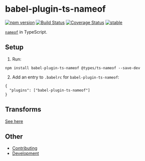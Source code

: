 ﻿babel-plugin-ts-nameof
======================

[![npm version](https://badge.fury.io/js/babel-plugin-ts-nameof.svg)](https://badge.fury.io/js/babel-plugin-ts-nameof)
[![Build Status](https://travis-ci.org/dsherret/ts-nameof.svg)](https://travis-ci.org/dsherret/ts-nameof)
[![Coverage Status](https://coveralls.io/repos/dsherret/ts-nameof/badge.svg?branch=master&service=github)](https://coveralls.io/github/dsherret/ts-nameof?branch=master)
[![stable](http://badges.github.io/stability-badges/dist/stable.svg)](http://github.com/badges/stability-badges)

[`nameof`](https://msdn.microsoft.com/en-us/library/dn986596.aspx) in TypeScript.

## Setup

1. Run:

```
npm install babel-plugin-ts-nameof @types/ts-nameof --save-dev
```

2. Add an entry to `.babelrc` for `babel-plugin-ts-nameof`:

```
{
  "plugins": ["babel-plugin-ts-nameof"]
}
```

## Transforms

[See here](../../README.md)

## Other

* [Contributing](../../CONTRIBUTING.md)
* [Development](../../DEVELOPMENT.md)